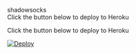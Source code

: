 shadowsocks  
Click the button below to deploy to Heroku

Click the button below to deploy to Heroku

[![Deploy](https://www.herokucdn.com/deploy/button.png)](https://heroku.com/deploy)
